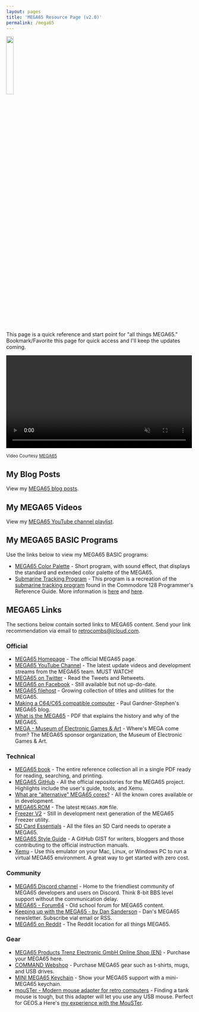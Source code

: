 ```yaml
---
layout: pages
title: 'MEGA65 Resource Page (v2.0)'
permalink: /mega65
---
```


<img class="category" src="http://www.stevencombs.com/images/design/mega65.svg" width="20%" />


This page is a quick reference and start point for "all things MEGA65." Bookmark/Favorite this page for quick access and I'll keep the updates coming.

<div class="video-container">
  <video width=500px id="video-bg" autoplay muted loop>
  <source src="images/mega65/mega65-rotating.mp4" type="video/mp4">
  </video>
</div>

<sup>Video Courtesy [MEGA65](https://mega65.org)</sup>

## My Blog Posts

View my [MEGA65 blog posts](https://www.stevencombs.com/mega65-blog).

## My MEGA65 Videos

View my [MEGA65 YouTube channel playlist](https://www.youtube.com/playlist?list=PLRVBh2hjFTomsrJnQdqFmoZUdT6qHocpo).

## My MEGA65 BASIC Programs

Use the links below to view my MEGA65 BASIC programs:

* [MEGA65 Color Palette](https://files.mega65.org?id=1813f548-7280-4b73-9112-abc24b90892b) - Short program, with sound effect, that displays the standard and extended color palette of the MEGA65.
* [Submarine Tracking Program](https://files.mega65.org?id=b3301095-87cf-4c9e-b954-b2922b7ee270) - This program is a recreation of the [submarine tracking program](https://www.stevencombs.com/basic65-sub-track-update) found in the Commodore 128 Programmer's Reference Guide. More information is [here](https://www.stevencombs.com/sub-track-sys) and [here](https://www.stevencombs.com/basic65-sub-track-update).

## MEGA65 Links

The sections below contain sorted links to MEGA65 content. Send your link recommendation via email to [retrocombs@icloud.com](mailto:retrocombs@icloud.com?subject=Recommend%20Link).

### Official

* [MEGA65 Homepage](https://www.mega65.org) - The official MEGA65 page.
* [MEGA65 YouTube Channel](https://www.youtube.com/channel/UCEz3CQ343r4ssvIdmhDauMQ) - The latest update videos and development streams from the MEGA65 team. MUST WATCH!
* [MEGA65 on Twitter](https://twitter.com/MEGA65Retro) - Read the Tweets and Retweets.
* [MEGA65 on Facebook](https://www.facebook.com/MEGA65RetroComputer) - Still available but not up-do-date.
* [MEGA65 filehost](https://files.mega65.org/) - Growing collection of titles and utilities for the MEGA65.
* [Making a C64/C65 compatible computer](https://c65gs.blogspot.com/) - Paul Gardner-Stephen's MEGA65 blog.
* [What is the MEGA65](https://mega65.org/assets/pdf/What_is_the_MEGA65.pdf) - PDF that explains the history and why of the MEGA65.
* [MEGA - Museum of Electronic Games & Art](https://www.m-e-g-a.org/) - Where's MEGA come from? The MEGA65 sponsor organization, the Museum of Electronic Games & Art.

### Technical

* [MEGA65 book](https://files.mega65.org?id=d668168c-1fef-4560-a530-77e9e237536d) - The entire reference collection all in a single PDF ready for reading, searching, and printing.
* [MEGA65 GitHub](https://github.com/MEGA65) - All the official repositories for the MEGA65 project. Highlights include the user's guide, tools, and Xemu.
* [What are “alternative” MEGA65 cores?](https://sy2002.github.io/m65cores/) - All the known cores available or in development.
* [MEGA65.ROM](https://files.mega65.org?id=54e69439-f25e-4124-8c78-22ea7ddc0f1c) - The latest `MEGA65.ROM` file.
* [Freezer V2](https://github.com/M3wP/MEGA65-Freezer) - Still in development next generation of the MEGA65 Freezer utility.
* [SD Card Essentials](https://files.mega65.org?id=a809e0ae-30ac-42f5-ab9c-766d72fd6331) - All the files an SD Card needs to operate a MEGA65.
* [MEGA65 Style Guide](https://github.com/MEGA65/mega65-user-guide/blob/master/style-guide.md) - A GitHub GIST for writers, bloggers and those contributing to the official instruction manuals.
* [Xemu](https://github.lgb.hu/xemu/) - Use this emulator on your Mac, Linux, or Windows PC to run a virtual MEGA65 environment. A great way to get started with zero cost.

### Community

* [MEGA65 Discord channel](https://discord.gg/8zVbk2hK) - Home to the friendliest community of MEGA65 developers and users on Discord. Think 8-bit BBS level support without the communication delay.
* [MEGA65 - Forum64](https://www.forum64.de/index.php?board/457-mega65/&l=2) - Old school forum for MEGA65 content.
* [Keeping up with the MEGA65 - by Dan Sanderson](https://m65digest.substack.com/p/keeping-up-with-the-mega65?showWelcome=true) - Dan's MEGA65 newsletter. Subscribe vial email or RSS.
* [MEGA65 on Reddit](https://www.reddit.com/r/mega65/) - The Reddit location for all things MEGA65.

### Gear

* [MEGA65 Products Trenz Electronic GmbH Online Shop (EN)](https://shop.trenz-electronic.de/en/Products/MEGA65/) - Purchase your MEGA65 here.
* [COMMAND Webshop](https://commandshop.eu/) - Purchase MEGA65 gear such as t-shirts, mugs, and USB drives.
* [MINI MEGA65 Keychain](https://www.lavago.de/mini-mega65.html) - Show your MEGA65 support with a mini-MEGA65 keychain.
* [mouSTer - Modern mouse adapter for retro computers](https://retrohax.net/shop/amiga/mouster/) - Finding a tank mouse is tough, but this adapter will let you use any USB mouse. Perfect for GEOS.a Here's [my experience with the MouSTer](https://www.stevencombs.com/mouster).